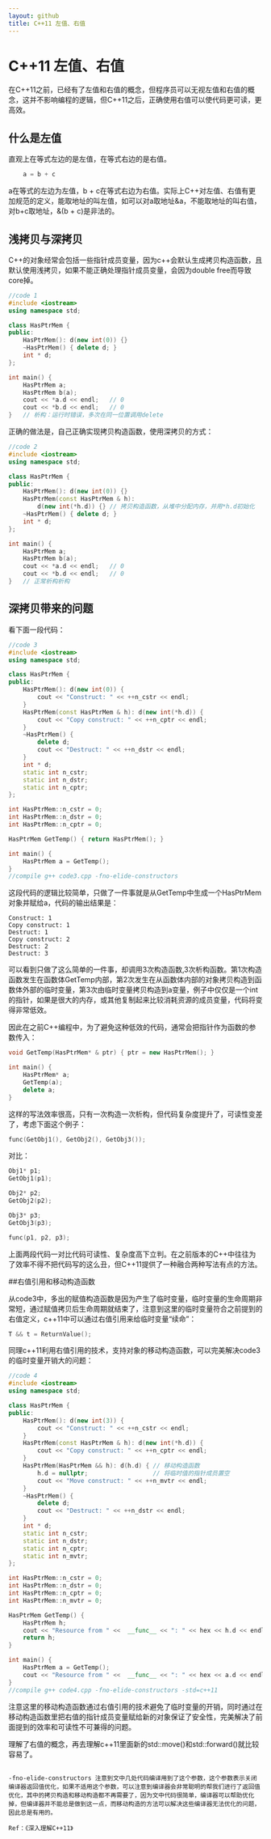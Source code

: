 ```yaml
---
layout: github
title: C++11 左值、右值
---
```


# C++11 左值、右值
在C++11之前，已经有了左值和右值的概念，但程序员可以无视左值和右值的概念，这并不影响编程的逻辑，但C++11之后，正确使用右值可以使代码更可读，更高效。

## 什么是左值
直观上在等式左边的是左值，在等式右边的是右值。

```c++
	a = b + c
```
a在等式的左边为左值，b + c在等式右边为右值。实际上C++对左值、右值有更加规范的定义，能取地址的叫左值，如可以对a取地址&a，不能取地址的叫右值，对b+c取地址，&(b + c)是非法的。

## 浅拷贝与深拷贝

C++的对象经常会包括一些指针成员变量，因为c++会默认生成拷贝构造函数，且默认使用浅拷贝，如果不能正确处理指针成员变量，会因为double free而导致core掉。

```c++
//code 1
#include <iostream>
using namespace std;

class HasPtrMem {
public:
    HasPtrMem(): d(new int(0)) {}
    ~HasPtrMem() { delete d; }
    int * d;
};

int main() {
    HasPtrMem a;
    HasPtrMem b(a);
    cout << *a.d << endl;   // 0
    cout << *b.d << endl;   // 0
}   // 析构：运行时错误，多次在同一位置调用delete
```

正确的做法是，自己正确实现拷贝构造函数，使用深拷贝的方式：

```c++
//code 2
#include <iostream>
using namespace std;

class HasPtrMem {
public:
    HasPtrMem(): d(new int(0)) {}
    HasPtrMem(const HasPtrMem & h): 
        d(new int(*h.d)) {} // 拷贝构造函数，从堆中分配内存，并用*h.d初始化 
    ~HasPtrMem() { delete d; }
    int * d;
};

int main() {
    HasPtrMem a;
    HasPtrMem b(a);
    cout << *a.d << endl;   // 0
    cout << *b.d << endl;   // 0
}   // 正常析构析构
```

## 深拷贝带来的问题

看下面一段代码：

```c++
//code 3
#include <iostream>
using namespace std;

class HasPtrMem {
public:
    HasPtrMem(): d(new int(0)) {
        cout << "Construct: " << ++n_cstr << endl; 
    }
    HasPtrMem(const HasPtrMem & h): d(new int(*h.d)) {
        cout << "Copy construct: " << ++n_cptr << endl;
    }
    ~HasPtrMem() { 
        delete d;
        cout << "Destruct: " << ++n_dstr << endl;
    }
    int * d;
    static int n_cstr;
    static int n_dstr;
    static int n_cptr;
};

int HasPtrMem::n_cstr = 0;
int HasPtrMem::n_dstr = 0;
int HasPtrMem::n_cptr = 0;

HasPtrMem GetTemp() { return HasPtrMem(); }

int main() {
    HasPtrMem a = GetTemp();
}
//compile g++ code3.cpp -fno-elide-constructors

```
这段代码的逻辑比较简单，只做了一件事就是从GetTemp中生成一个HasPtrMem对象并赋给a，代码的输出结果是：

```
Construct: 1
Copy construct: 1
Destruct: 1
Copy construct: 2
Destruct: 2
Destruct: 3
```
可以看到只做了这么简单的一件事，却调用3次构造函数,3次析构函数。第1次构造函数发生在函数体GetTemp内部，第2次发生在从函数体内部的对象拷贝构造到函数体外部的临时变量，第3次由临时变量拷贝构造到a变量，例子中仅仅是一个int的指针，如果是很大的内存，或其他复制起来比较消耗资源的成员变量，代码将变得非常低效。

因此在之前C++编程中，为了避免这种低效的代码，通常会把指针作为函数的参数传入：

```C++
void GetTemp(HasPtrMem* & ptr) { ptr = new HasPtrMem(); }

int main() {
    HasPtrMem* a; 
    GetTemp(a);
    delete a; 
}
```

这样的写法效率很高，只有一次构造一次析构，但代码复杂度提升了，可读性变差了，考虑下面这个例子：

```c++
func(GetObj1(), GetObj2(), GetObj3());

```
对比：

```c++
Obj1* p1;
GetObj1(p1);

Obj2* p2;
GetObj2(p2);

Obj3* p3;
GetObj3(p3);

func(p1, p2, p3);
```

上面两段代码一对比代码可读性、复杂度高下立判。在之前版本的C++中往往为了效率不得不把代码写的这么丑，但C++11提供了一种融合两种写法有点的方法。

##右值引用和移动构造函数


从code3中，多出的赋值构造函数是因为产生了临时变量，临时变量的生命周期非常短，通过赋值拷贝后生命周期就结束了，注意到这里的临时变量符合之前提到的右值定义，c++11中可以通过右值引用来给临时变量“续命”：

```c++
T && t = ReturnValue();
```

同理c++11利用右值引用的技术，支持对象的移动构造函数，可以完美解决code3的临时变量开销大的问题：

```c++
//code 4
#include <iostream>
using namespace std;

class HasPtrMem {
public:
    HasPtrMem(): d(new int(3)) {
        cout << "Construct: " << ++n_cstr << endl; 
    }
    HasPtrMem(const HasPtrMem & h): d(new int(*h.d)) {
        cout << "Copy construct: " << ++n_cptr << endl;
    }
    HasPtrMem(HasPtrMem && h): d(h.d) { // 移动构造函数
        h.d = nullptr;                  // 将临时值的指针成员置空
        cout << "Move construct: " << ++n_mvtr << endl;
    }
    ~HasPtrMem() { 
        delete d;
        cout << "Destruct: " << ++n_dstr << endl;
    }
    int * d;
    static int n_cstr;
    static int n_dstr;
    static int n_cptr;
    static int n_mvtr;
};

int HasPtrMem::n_cstr = 0;
int HasPtrMem::n_dstr = 0;
int HasPtrMem::n_cptr = 0;
int HasPtrMem::n_mvtr = 0;

HasPtrMem GetTemp() { 
    HasPtrMem h;
    cout << "Resource from " <<  __func__ << ": " << hex << h.d << endl;
    return h;
}

int main() {
    HasPtrMem a = GetTemp();
    cout << "Resource from " <<  __func__ << ": " << hex << a.d << endl;
}
//compile g++ code4.cpp -fno-elide-constructors -std=c++11
```

注意这里的移动构造函数通过右值引用的技术避免了临时变量的开销，同时通过在移动构造函数里把右值的指针成员变量赋给新的对象保证了安全性，完美解决了前面提到的效率和可读性不可兼得的问题。

理解了右值的概念，再去理解c++11里面新的std::move()和std::forward()就比较容易了。

~~~~~~

-fno-elide-constructors 注意到文中几处代码编译用到了这个参数，这个参数表示关闭编译器返回值优化，如果不适用这个参数，可以注意到编译器会非常聪明的帮我们进行了返回值优化，其中的拷贝构造和移动构造都不再需要了，因为文中代码很简单，编译器可以帮助优化掉，但编译器并不能总是做到这一点，而移动构造的方法可以解决这些编译器无法优化的问题，因此总是有用的。

Ref：《深入理解C++11》
